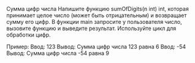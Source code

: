Сумма цифр числа
Напишите функцию sumOfDigits(n int) int, которая принимает целое число (может быть отрицательным) и возвращает сумму его цифр. В функции main запросите у пользователя число, вызовите функцию и выведите результат. Используйте цикл для обработки цифр.

Пример:
Ввод: 123
Вывод: Сумма цифр числа 123 равна 6
Ввод: -54
Вывод: Сумма цифр числа -54 равна 9